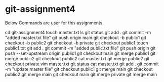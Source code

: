 # git-assignment4


Below Commands are user for this assignments.


cd git-assignment4
touch master.txt
ls
git status
git add .
git commit -m "added master.txt file"
git push origin main
git checkout -b public1
git checkout -b public2
git checkout -b private
git checkout public1
touch public1.txt
git add .
git commit -m "added public.txt file"
git push origin
git push --set-upstream origin public1
git checkout main
git merge public1
git merge public2
git checkout public2
cat master.txt
git merge public2
git checkout private
vim master.txt
git status
cat master.txt
git add .
git commit -m "update master file"
git checkout public1
git merge main
git checkout public2
git merge main
git checkout main
git merge private
git merge main
